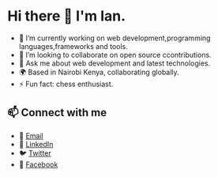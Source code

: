 # Hi there 👋  I'm Ian.


- 🔭 I’m currently working on web development,programming languages,frameworks and tools.
- 👯 I’m looking to collaborate on open source ccontributions.
- 💬 Ask me about web development and latest technologies.
- 🌍 Based in Nairobi Kenya, collaborating globally.
- ⚡ Fun fact: chess enthusiast.

## 📫 Connect with me

- 📧 [Email](mailto:iansparks110@gmail.com)
- 💼 [LinkedIn](https://www.linkedin.com/in/ianmurithi)
- 🐦 [Twitter](https://twitter.com/iansparks)
- 📘 [Facebook](https://facebook.com/dannysparks)
